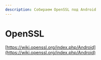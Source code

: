 ```yaml
---
description: Собираем OpenSSL под Android
---
```


# OpenSSL

[https://wiki.openssl.org/index.php/Android](https://wiki.openssl.org/index.php/Android)

